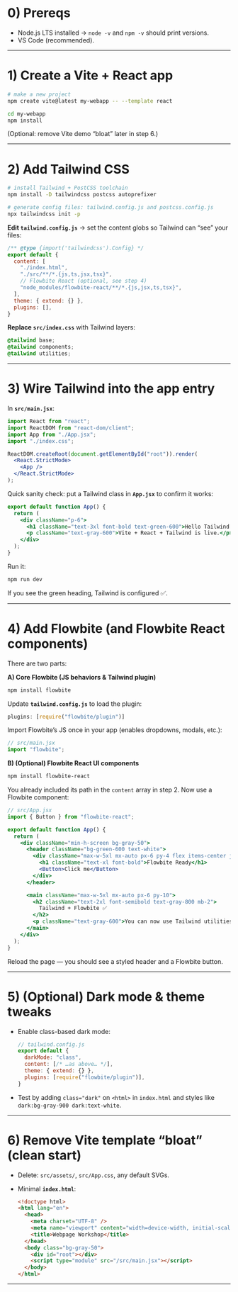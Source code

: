 # 0) Prereqs

* Node.js LTS installed → `node -v` and `npm -v` should print versions.
* VS Code (recommended).

---

# 1) Create a Vite + React app

```bash
# make a new project
npm create vite@latest my-webapp -- --template react

cd my-webapp
npm install
```

(Optional: remove Vite demo “bloat” later in step 6.)

---

# 2) Add Tailwind CSS

```bash
# install Tailwind + PostCSS toolchain
npm install -D tailwindcss postcss autoprefixer

# generate config files: tailwind.config.js and postcss.config.js
npx tailwindcss init -p
```

**Edit `tailwind.config.js`** → set the content globs so Tailwind can “see” your files:

```js
/** @type {import('tailwindcss').Config} */
export default {
  content: [
    "./index.html",
    "./src/**/*.{js,ts,jsx,tsx}",
    // Flowbite React (optional, see step 4)
    "node_modules/flowbite-react/**/*.{js,jsx,ts,tsx}",
  ],
  theme: { extend: {} },
  plugins: [],
}
```

**Replace `src/index.css`** with Tailwind layers:

```css
@tailwind base;
@tailwind components;
@tailwind utilities;
```

---

# 3) Wire Tailwind into the app entry

In **`src/main.jsx`**:

```jsx
import React from "react";
import ReactDOM from "react-dom/client";
import App from "./App.jsx";
import "./index.css";

ReactDOM.createRoot(document.getElementById("root")).render(
  <React.StrictMode>
    <App />
  </React.StrictMode>
);
```

Quick sanity check: put a Tailwind class in **`App.jsx`** to confirm it works:

```jsx
export default function App() {
  return (
    <div className="p-6">
      <h1 className="text-3xl font-bold text-green-600">Hello Tailwind 👋</h1>
      <p className="text-gray-600">Vite + React + Tailwind is live.</p>
    </div>
  );
}
```

Run it:

```bash
npm run dev
```

If you see the green heading, Tailwind is configured ✅.

---

# 4) Add Flowbite (and Flowbite React components)

There are two parts:

**A) Core Flowbite (JS behaviors & Tailwind plugin)**

```bash
npm install flowbite
```

Update **`tailwind.config.js`** to load the plugin:

```js
plugins: [require("flowbite/plugin")]
```

Import Flowbite’s JS once in your app (enables dropdowns, modals, etc.):

```jsx
// src/main.jsx
import "flowbite";
```

**B) (Optional) Flowbite React UI components**

```bash
npm install flowbite-react
```

You already included its path in the `content` array in step 2. Now use a Flowbite component:

```jsx
// src/App.jsx
import { Button } from "flowbite-react";

export default function App() {
  return (
    <div className="min-h-screen bg-gray-50">
      <header className="bg-green-600 text-white">
        <div className="max-w-5xl mx-auto px-6 py-4 flex items-center justify-between">
          <h1 className="text-xl font-bold">Flowbite Ready</h1>
          <Button>Click me</Button>
        </div>
      </header>

      <main className="max-w-5xl mx-auto px-6 py-10">
        <h2 className="text-2xl font-semibold text-gray-800 mb-2">
          Tailwind + Flowbite ✅
        </h2>
        <p className="text-gray-600">You can now use Tailwind utilities and Flowbite components.</p>
      </main>
    </div>
  );
}
```

Reload the page — you should see a styled header and a Flowbite button.

---

# 5) (Optional) Dark mode & theme tweaks

* Enable class-based dark mode:

  ```js
  // tailwind.config.js
  export default {
    darkMode: "class",
    content: [/* …as above… */],
    theme: { extend: {} },
    plugins: [require("flowbite/plugin")],
  }
  ```
* Test by adding `class="dark"` on `<html>` in `index.html` and styles like `dark:bg-gray-900 dark:text-white`.

---

# 6) Remove Vite template “bloat” (clean start)

* Delete: `src/assets/`, `src/App.css`, any default SVGs.
* Minimal **`index.html`**:

  ```html
  <!doctype html>
  <html lang="en">
    <head>
      <meta charset="UTF-8" />
      <meta name="viewport" content="width=device-width, initial-scale=1.0" />
      <title>Webpage Workshop</title>
    </head>
    <body class="bg-gray-50">
      <div id="root"></div>
      <script type="module" src="/src/main.jsx"></script>
    </body>
  </html>
  ```

---
